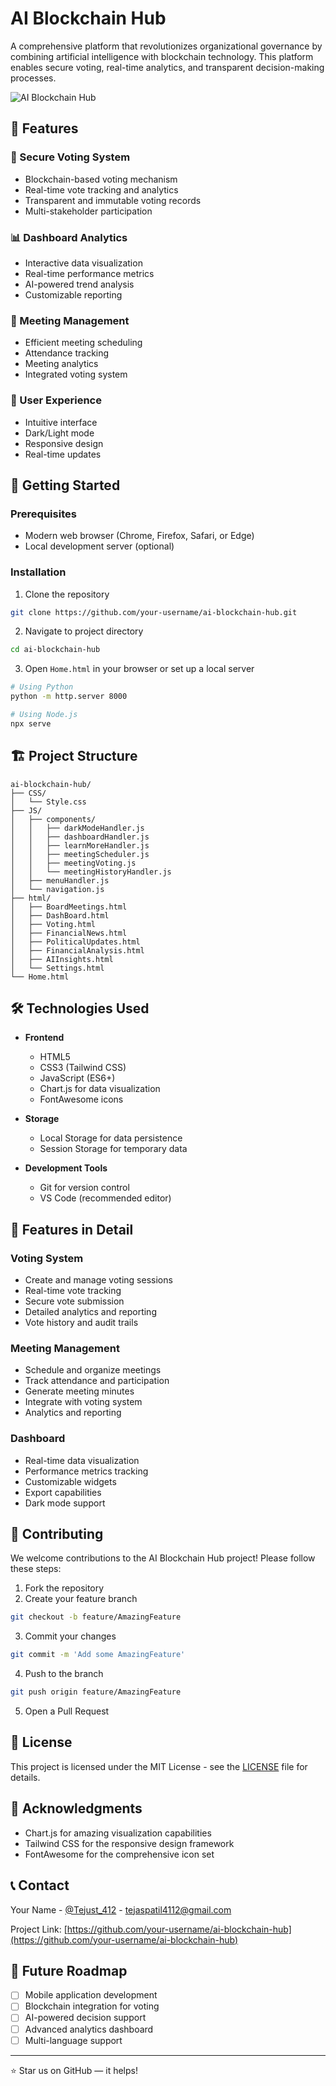 # AI Blockchain Hub

A comprehensive platform that revolutionizes organizational governance by combining artificial intelligence with blockchain technology. This platform enables secure voting, real-time analytics, and transparent decision-making processes.

![AI Blockchain Hub](https://github.com/user-attachments/assets/643dd54b-d564-4749-8b6f-71754a27d11a) <!-- You can add a project banner image later -->

## 🌟 Features

### 🔐 Secure Voting System
- Blockchain-based voting mechanism
- Real-time vote tracking and analytics
- Transparent and immutable voting records
- Multi-stakeholder participation

### 📊 Dashboard Analytics
- Interactive data visualization
- Real-time performance metrics
- AI-powered trend analysis
- Customizable reporting

### 🤝 Meeting Management
- Efficient meeting scheduling
- Attendance tracking
- Meeting analytics
- Integrated voting system

### 🎨 User Experience
- Intuitive interface
- Dark/Light mode
- Responsive design
- Real-time updates

## 🚀 Getting Started

### Prerequisites
- Modern web browser (Chrome, Firefox, Safari, or Edge)
- Local development server (optional)

### Installation

1. Clone the repository
```bash
git clone https://github.com/your-username/ai-blockchain-hub.git
```

2. Navigate to project directory
```bash
cd ai-blockchain-hub
```

3. Open `Home.html` in your browser or set up a local server
```bash
# Using Python
python -m http.server 8000

# Using Node.js
npx serve
```

## 🏗️ Project Structure

```
ai-blockchain-hub/
├── CSS/
│   └── Style.css
├── JS/
│   ├── components/
│   │   ├── darkModeHandler.js
│   │   ├── dashboardHandler.js
│   │   ├── learnMoreHandler.js
│   │   ├── meetingScheduler.js
│   │   ├── meetingVoting.js
│   │   └── meetingHistoryHandler.js
│   ├── menuHandler.js
│   └── navigation.js
├── html/
│   ├── BoardMeetings.html
│   ├── DashBoard.html
│   ├── Voting.html
│   ├── FinancialNews.html
│   ├── PoliticalUpdates.html
│   ├── FinancialAnalysis.html
│   ├── AIInsights.html
│   └── Settings.html
└── Home.html
```

## 🛠️ Technologies Used

- **Frontend**
  - HTML5
  - CSS3 (Tailwind CSS)
  - JavaScript (ES6+)
  - Chart.js for data visualization
  - FontAwesome icons

- **Storage**
  - Local Storage for data persistence
  - Session Storage for temporary data

- **Development Tools**
  - Git for version control
  - VS Code (recommended editor)

## 📱 Features in Detail

### Voting System
- Create and manage voting sessions
- Real-time vote tracking
- Secure vote submission
- Detailed analytics and reporting
- Vote history and audit trails

### Meeting Management
- Schedule and organize meetings
- Track attendance and participation
- Generate meeting minutes
- Integrate with voting system
- Analytics and reporting

### Dashboard
- Real-time data visualization
- Performance metrics tracking
- Customizable widgets
- Export capabilities
- Dark mode support

## 🤝 Contributing

We welcome contributions to the AI Blockchain Hub project! Please follow these steps:

1. Fork the repository
2. Create your feature branch
```bash
git checkout -b feature/AmazingFeature
```
3. Commit your changes
```bash
git commit -m 'Add some AmazingFeature'
```
4. Push to the branch
```bash
git push origin feature/AmazingFeature
```
5. Open a Pull Request

## 📄 License

This project is licensed under the MIT License - see the [LICENSE](LICENSE) file for details.

## 🙏 Acknowledgments

- Chart.js for amazing visualization capabilities
- Tailwind CSS for the responsive design framework
- FontAwesome for the comprehensive icon set

## 📞 Contact

Your Name - [@Tejust_412](https://x.com/Tejust_412) - tejaspatil4112@gmail.com

Project Link: [https://github.com/your-username/ai-blockchain-hub](https://github.com/your-username/ai-blockchain-hub)

## 🔮 Future Roadmap

- [ ] Mobile application development
- [ ] Blockchain integration for voting
- [ ] AI-powered decision support
- [ ] Advanced analytics dashboard
- [ ] Multi-language support

---
⭐️ Star us on GitHub — it helps! 
